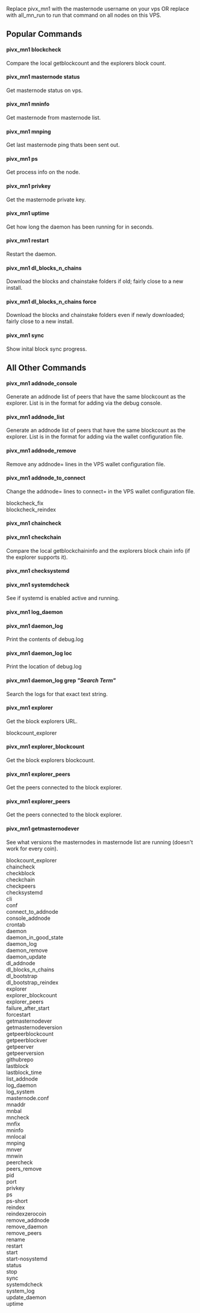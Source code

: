 Replace pivx_mn1 with the masternode username on your vps OR replace with all_mn_run to run that command on all nodes on this VPS.

## Popular Commands
#### pivx_mn1 **blockcheck**  
Compare the local getblockcount and the explorers block count.

#### pivx_mn1 **masternode status**
Get masternode status on vps.

#### pivx_mn1 **mninfo**
Get masternode from masternode list.

#### pivx_mn1 **mnping**
Get last masternode ping thats been sent out.

#### pivx_mn1 **ps**
Get process info on the node.

#### pivx_mn1 **privkey**
Get the masternode private key.

#### pivx_mn1 **uptime**
Get how long the daemon has been running for in seconds.

#### pivx_mn1 **restart**
Restart the daemon.

#### pivx_mn1 **dl_blocks_n_chains**
Download the blocks and chainstake folders if old; fairly close to a new install.
#### pivx_mn1 **dl_blocks_n_chains force**
Download the blocks and chainstake folders even if newly downloaded; fairly close to a new install.

#### pivx_mn1 **sync**
Show inital block sync progress.

## All Other Commands 
#### pivx_mn1 **addnode_console**
Generate an addnode list of peers that have the same blockcount as the explorer. List is in the format for adding via the debug console.

#### pivx_mn1 **addnode_list**
Generate an addnode list of peers that have the same blockcount as the explorer. List is in the format for adding via the wallet configuration file.

#### pivx_mn1 **addnode_remove**
Remove any addnode= lines in the VPS wallet configuration file. 

#### pivx_mn1 **addnode_to_connect**
Change the addnode= lines to connect= in the VPS wallet configuration file. 

blockcheck_fix  
blockcheck_reindex  

#### pivx_mn1 **chaincheck**
#### pivx_mn1 **checkchain**
Compare the local getblockchaininfo and the explorers block chain info (if the explorer supports it).

#### pivx_mn1 **checksystemd**
#### pivx_mn1 **systemdcheck**
See if systemd is enabled active and running.

#### pivx_mn1 **log_daemon**
#### pivx_mn1 **daemon_log**
Print the contents of debug.log
#### pivx_mn1 **daemon_log loc**
Print the location of debug.log
#### pivx_mn1 **daemon_log grep** ***"Search Term"***
Search the logs for that exact text string.

#### pivx_mn1 **explorer** 
Get the block explorers URL.

blockcount_explorer
#### pivx_mn1 **explorer_blockcount** 
Get the block explorers blockcount.

#### pivx_mn1 **explorer_peers**
Get the peers connected to the block explorer.
#### pivx_mn1 **explorer_peers**
Get the peers connected to the block explorer.



#### pivx_mn1 **getmasternodever**
See what versions the masternodes in masternode list are running (doesn't work for every coin).


blockcount_explorer  
chaincheck  
checkblock  
checkchain  
checkpeers  
checksystemd  
cli  
conf  
connect_to_addnode  
console_addnode  
crontab  
daemon  
daemon_in_good_state  
daemon_log  
daemon_remove  
daemon_update  
dl_addnode  
dl_blocks_n_chains  
dl_bootstrap  
dl_bootstrap_reindex  
explorer  
explorer_blockcount  
explorer_peers  
failure_after_start  
forcestart  
getmasternodever  
getmasternodeversion  
getpeerblockcount  
getpeerblockver  
getpeerver  
getpeerversion  
githubrepo  
lastblock  
lastblock_time  
list_addnode  
log_daemon  
log_system  
masternode.conf  
mnaddr  
mnbal  
mncheck  
mnfix  
mninfo  
mnlocal  
mnping  
mnver  
mnwin  
peercheck  
peers_remove  
pid  
port  
privkey  
ps  
ps-short  
reindex  
reindexzerocoin  
remove_addnode  
remove_daemon  
remove_peers  
rename  
restart  
start  
start-nosystemd  
status  
stop  
sync  
systemdcheck  
system_log  
update_daemon  
uptime  
